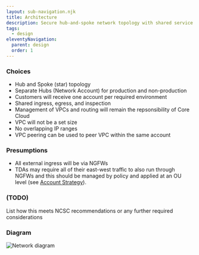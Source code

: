 ```yaml
---
layout: sub-navigation.njk
title: Architecture
description: Secure hub-and-spoke network topology with shared service including ingress and egress
tags:
  - design
eleventyNavigation:
  parent: design
  order: 1
---
```


### Choices
* Hub and Spoke (star) topology
* Separate Hubs (Network Account) for production and non-production
* Customers will receive one account per required environment
* Shared ingress, egress, and inspection
* Management of VPCs and routing will remain the repsonsibility of Core Cloud
* VPC will not be a set size
* No overlapping IP ranges
* VPC peering can be used to peer VPC within the same account


### Presumptions
* All external ingress will be via NGFWs
* TDAs may require all of their east-west traffic to also run through NGFWs and this should be managed by
policy and applied at an OU level (see [Account Strategy](../governance/)).

### (TODO)
List how this meets NCSC recommendations or any further required considerations
### Diagram
![Network diagram](../../assets/images/CoreCloud.png)

